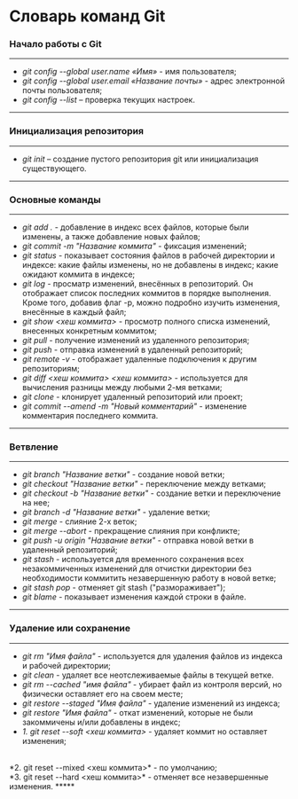 # Словарь команд Git

### Начало работы с Git

*******
* *git config --global user.name «Имя»* - имя пользователя;
* *git config --global user.email «Название почты»* - адрес электронной почты пользователя;
* *git config --list* – проверка текущих настроек.
*******

### Инициализация репозитория

******
* *git init* – создание пустого репозитория git или инициализация существующего.
******

### Основные команды

****
* *git add .* - добавление в индекс всех файлов, которые были изменены, а также добавление новых файлов;
* *git commit -m "Название коммита"* - фиксация изменений;
* *git status* - показывает состояния файлов в рабочей директории и индексе: какие файлы изменены, но не добавлены в индекс; какие ожидают коммита в индексе;
* *git log* - просматр изменений, внесённых в репозиторий. Он отображает список последних коммитов в порядке выполнения. Кроме того, добавив флаг -p, можно подробно изучить изменения, внесённые в каждый файл;
* *git show <хеш коммита>* - просмотр полного списка изменений, внесенных конкретным коммитом;
* *git pull* - получение изменений из удаленного репозитория;
* *git push* - отправка изменений в удаленный репозиторий;
* *git remote -v* - отображает удаленные подключения к другим репозиториям;
* *git diff <хеш коммита> <хеш коммита>* - используется для вычисления разницы между любыми 2-мя ветками;
* *git clone* - клонирует удаленный репозиторий или проект;
* *git commit --amend -m "Новый комментарий"* - изменение комментария последнего коммита.
****

### Ветвление

*****
* *git branch "Название ветки"* - создание новой ветки;
* *git checkout "Название ветки"* - переключение между ветками;
* *git checkout -b "Название ветки"* - создание ветки и переключение на нее;
* *git branch -d "Название ветки"* - удаление ветки;
* *git merge* - слияние 2-х веток;
* *git merge --abort* - прекращение слияния при конфликте;
* *git push -u origin "Название ветки"* - отправка новой ветки в удаленный репозиторий;
* *git stash* - используется для временного сохранения всех незакоммиченных изменений для отчистки директории без необходимости коммитить незавершенную работу в новой ветке;
* *git stash pop* - отменяет git stash ("размораживает");
* *git blame* - показывает изменения каждой строки в файле.
*****

### Удаление или сохранение

*****
* *git rm "Имя файла"* - используется для удаления файлов из индекса и рабочей директории;
* *git clean* - удаляет все неотслеживаемые файлы в текущей ветке.
* *git rm --cached "имя файла"* - убирает файл из контроля версий, но физически оставляет его на своем месте;
* *git restore --staged "Имя файла"* - удаление изменений из индекса;
* *git restore "Имя файла"* - откат изменений, которые не были закоммичены и/или добавлены в индекс;
* *1. git reset --soft <хеш коммита>* - удаляет коммит но оставляет изменения;
<br>
*2. git reset --mixed <хеш коммита>* - по умолчанию;
<br>
*3. git reset --hard <хеш коммита>* - отменяет все незавершенные изменения.
*****